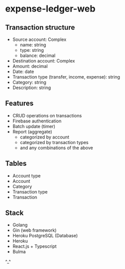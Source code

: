 # expense-ledger-web

## Transaction structure

-   Source account: Complex
    -   name: string
    -   type: string
    -   balance: decimal
-   Destination account: Complex
-   Amount: decimal
-   Date: date
-   Transaction type (transfer, income, expense): string
-   Category: string
-   Description: string

## Features

-   CRUD operations on transactions
-   Firebase authentication
-   Batch update (timer)
-   Report (aggregate)
    -   categorized by account
    -   categorized by transaction types
    -   and any combinations of the above

## Tables

-   Account type
-   Account
-   Category
-   Transaction type
-   Transaction

## Stack

-   Golang
-   Gin (web framework)
-   Heroku PostgreSQL (Database)
-   Heroku
-   React.js + Typescript
-   Bulma

^\_^
